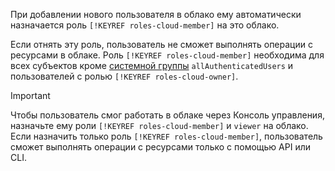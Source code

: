 При добавлении нового пользователя в облако ему автоматически назначается роль `[!KEYREF roles-cloud-member]` на это облако.

Если отнять эту роль, пользователь не сможет выполнять операции с ресурсами в облаке. Роль `[!KEYREF roles-cloud-member]` необходима для всех субъектов кроме [системной группы](../iam/concepts/users/users.md#system) `allAuthenticatedUsers` и пользователей с ролью `[!KEYREF roles-cloud-owner]`.

>[!IMPORTANT]
>
>Чтобы пользователь смог работать в облаке через Консоль управления, назначьте ему роли `[!KEYREF roles-cloud-member]` и `viewer` на облако. Если назначить только роль `[!KEYREF roles-cloud-member]`, пользователь сможет выполнять операции с ресурсами только с помощью API или CLI.